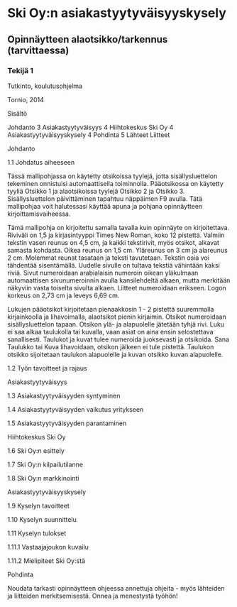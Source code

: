 






# Ski Oy:n asiakastyytyväisyyskysely

## Opinnäytteen alaotsikko/tarkennus (tarvittaessa)

### Tekijä 1
















Tutkinto, koulutusohjelma 



Tornio, 2014


Sisältö

Johdanto	3
Asiakastyytyväisyys	4
Hiihtokeskus Ski Oy	4
Asiakastyytyväisyyskysely	4
Pohdinta	5
Lähteet
Liitteet

Johdanto

1.1 Johdatus aiheeseen

Tässä mallipohjassa on käytetty otsikoissa tyylejä, jotta sisällysluettelon tekeminen onnistuisi automaattisella toiminnolla. Pääotsikossa on käytetty tyyliä Otsikko 1 ja alaotsikoissa tyylejä Otsikko 2 ja Otsikko 3.  Sisällysluettelon päivittäminen tapahtuu näppäimen F9 avulla. Tätä mallipohjaa voit halutessasi käyttää apuna ja pohjana opinnäytteen kirjoittamisvaiheessa. 

Tämä mallipohja on kirjoitettu samalla tavalla kuin opinnäyte on kirjoitettava. Riviväli on 1,5 ja kirjasintyyppi Times New Roman, koko 12 pistettä. Valmiin tekstin vasen reunus on 4,5 cm, ja kaikki tekstirivit, myös otsikot, alkavat samasta kohdasta. Oikea reunus on 1,5 cm. Yläreunus on 3 cm ja alareunus 2 cm. Molemmat reunat tasataan ja teksti tavutetaan. Tekstin osia voi tähdentää sisentämällä. Uudelle sivulle on tultava tekstiä vähintään kaksi riviä. Sivut numeroidaan arabialaisin numeroin oikean yläkulmaan automaattisen sivunumeroinnin avulla kansilehdeltä alkaen, mutta merkitään näkyviin vasta toiselta sivulta alkaen. Liitteet numeroidaan erikseen. Logon korkeus on 2,73 cm ja leveys 6,69 cm.

Lukujen pääotsikot kirjoitetaan pienaakkosin 1 - 2 pistettä suuremmalla kirjainkoolla ja lihavoimalla, alaotsikot pienin kirjaimin. Otsikot numeroidaan sisäl­lysluettelon tapaan. Otsikon ylä- ja alapuolelle jätetään tyhjä rivi. Luku ei saa alkaa taulukolla tai kuvalla, vaan asiat on aina ensin selostettava sanallisesti. Taulukot ja kuvat tulee numeroida juoksevasti ja otsikoida. Sana Taulukko tai Kuva lihavoidaan, otsikon jälkeen ei tule pistettä. Taulukon otsikko sijoitetaan taulukon alapuolelle ja kuvan otsikko kuvan alapuolelle.

1.2 Työn tavoitteet ja rajaus

Asiakastyytyväisyys

1.3 Asiakastyytyväisyyden syntyminen

1.4 Asiakastyytyväisyyden vaikutus yritykseen

1.5 Asiakastyytyväisyyden parantaminen

Hiihtokeskus Ski Oy

1.6 Ski Oy:n esittely

1.7 Ski Oy:n kilpailutilanne

1.8 Ski Oy:n markkinointi

Asiakastyytyväisyyskysely

1.9 Kyselyn tavoitteet

1.10 Kyselyn suunnittelu

1.11 Kyselyn tulokset

1.11.1 Vastaajajoukon kuvailu

1.11.2 Mielipiteet Ski Oy:stä

Pohdinta


Noudata tarkasti opinnäytteen ohjeessa annettuja ohjeita - myös lähteiden ja liitteiden merkitsemisestä. Onnea ja menestystä työhön! 


